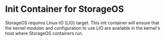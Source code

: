 # Init Container for StorageOS

StorageOS requires Linux-IO (LIO) target. This init container will ensure that the kernel modules 
and configuration to use LIO are available in the kernel's host where StorageOS containers run.

